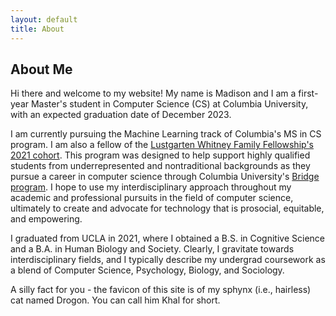 ```yaml
---
layout: default
title: About
---
```


## About Me

Hi there and welcome to my website! My name is Madison and I am a first-year Master's student in Computer Science (CS) at Columbia University, with an expected graduation date of December 2023.

I am currently pursuing the Machine Learning track of Columbia's MS in CS program. I am also a fellow of the [Lustgarten Whitney Family Fellowship's 2021 cohort](https://www.engineering.columbia.edu/news/asif-soeyadi-thantu-lustgarten-whitney-fellows). This program was designed to help support highly qualified students from underrepresented and nontraditional backgrounds as they pursue a career in computer science through Columbia University's [Bridge program](https://www.cs.columbia.edu/ms-bridge/). I hope to use my interdisciplinary approach throughout my academic and professional pursuits in the field of computer science, ultimately to create and advocate for technology that is prosocial, equitable, and empowering.

 I graduated from UCLA in 2021, where I obtained a B.S. in Cognitive Science and a B.A. in Human Biology and Society. Clearly, I gravitate towards interdisciplinary fields, and I typically describe my undergrad coursework as a blend of Computer Science, Psychology, Biology, and Sociology. 
 
 A silly fact for you - the favicon of this site is of my sphynx (i.e., hairless) cat named Drogon. You can call him Khal for short.